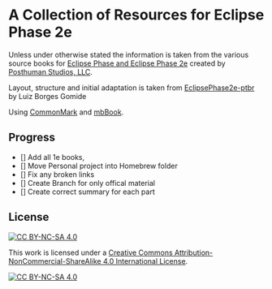 # A Collection of Resources for Eclipse Phase 2e

Unless under otherwise stated the information is taken from the various source books for [Eclipse Phase and Eclipse Phase 2e](https://eclipsephase.com/) created by [Posthuman Studios, LLC](https://posthumanstudios.com/).

Layout, structure and initial adaptation is taken from [EclipsePhase2e-ptbr](https://github.com/luizbgomide/EclipsePhase2e-ptbr) by Luiz Borges Gomide

Using [CommonMark](https://commonmark.org/) and [mbBook](https://github.com/rust-lang/mdBook).

## Progress
- [] Add all 1e books,
- [] Move Personal project into Homebrew folder 
- [] Fix any broken links
- [] Create Branch for only offical material
- [] Create correct summary for each part
## License

[![CC BY-NC-SA 4.0][cc-by-nc-sa-shield]][cc-by-nc-sa]

This work is licensed under a [Creative Commons Attribution-NonCommercial-ShareAlike 4.0 International License][cc-by-nc-sa].

[![CC BY-NC-SA 4.0][cc-by-nc-sa-image]][cc-by-nc-sa]

[cc-by-nc-sa]: http://creativecommons.org/licenses/by-nc-sa/4.0/
[cc-by-nc-sa-image]: https://licensebuttons.net/l/by-nc-sa/4.0/88x31.png
[cc-by-nc-sa-shield]: https://img.shields.io/badge/License-CC%20BY--NC--SA%204.0-lightgrey.svg
